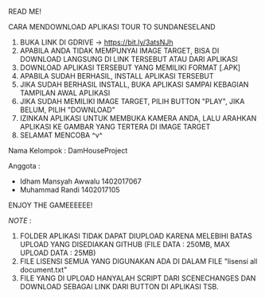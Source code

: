 READ ME!

CARA MENDOWNLOAD APLIKASI TOUR TO SUNDANESELAND

1. BUKA LINK DI GDRIVE -> https://bit.ly/3atsNJh 
2. APABILA ANDA TIDAK MEMPUNYAI IMAGE TARGET, BISA DI DOWNLOAD LANGSUNG DI LINK TERSEBUT ATAU DARI APLIKASI
3. DOWNLOAD APLIKASI TERSEBUT YANG MEMILIKI FORMAT [.APK]
4. APABILA SUDAH BERHASIL, INSTALL APLIKASI TERSEBUT
5. JIKA SUDAH BERHASIL INSTALL, BUKA APLIKASI SAMPAI KEBAGIAN TAMPILAN AWAL APLIKASI
6. JIKA SUDAH MEMILIKI IMAGE TARGET, PILIH BUTTON "PLAY", JIKA BELUM, PILIH "DOWNLOAD"
7. IZINKAN APLIKASI UNTUK MEMBUKA KAMERA ANDA, LALU ARAHKAN APLIKASI KE GAMBAR YANG TERTERA DI IMAGE TARGET
8. SELAMAT MENCOBA ^v^

Nama Kelompok : DamHouseProject

Anggota : 
- Idham Mansyah Awwalu 	1402017067
- Muhammad Randi	1402017105

ENJOY THE GAMEEEEEE!

*NOTE* :
1. FOLDER APLIKASI TIDAK DAPAT DIUPLOAD KARENA MELEBIHI BATAS UPLOAD YANG DISEDIAKAN GITHUB (FILE DATA : 250MB, MAX UPLOAD DATA : 25MB)
2. FILE LISENSI SEMUA YANG DIGUNAKAN ADA DI DALAM FILE "lisensi all document.txt"
3. FILE YANG DI UPLOAD HANYALAH SCRIPT DARI SCENECHANGES DAN DOWNLOAD SEBAGAI LINK DARI BUTTON DI APLIKASI TSB.
